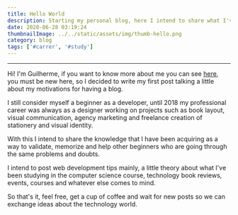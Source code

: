 ```yaml
---
title: Hello World
description: Starting my personal blog, here I intend to share what I've been learning about web development, computer science and others technology stuff.
date: 2020-06-28 03:19:24
thumbnailImage: ../../static/assets/img/thumb-hello.png
category: blog
tags: ['#carrer', '#study']
---
```

___

Hi! I'm Guilherme, if you want to know more about me you can see [here](https://guisalmeida.com/about), you must be new here, so I decided to write my first post talking a little about my motivations for having a blog.

I still consider myself a beginner as a developer, until 2018 my professional career was always as a designer working on projects such as book layout, visual communication, agency marketing and freelance creation of stationery and visual identity.

With this I intend to share the knowledge that I have been acquiring as a way to validate, memorize and help other beginners who are going through the same problems and doubts.

I intend to post web development tips mainly, a little theory about what I've been studying in the computer science course, technology book reviews, events, courses and whatever else comes to mind.

So that's it, feel free, get a cup of coffee and wait for new posts so we can exchange ideas about the technology world.
